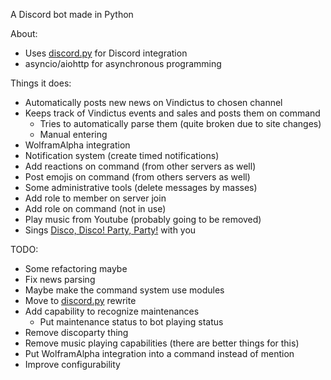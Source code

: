 A Discord bot made in Python

About:
* Uses [discord.py](https://github.com/Rapptz/discord.py) for Discord integration
* asyncio/aiohttp for asynchronous programming

Things it does:
* Automatically posts new news on Vindictus to chosen channel
* Keeps track of Vindictus events and sales and posts them on command
    * Tries to automatically parse them (quite broken due to site changes)
    * Manual entering
* WolframAlpha integration
* Notification system (create timed notifications)
* Add reactions on command (from other servers as well)
* Post emojis on command (from others servers as well)
* Some administrative tools (delete messages by masses)
* Add role to member on server join
* Add role on command (not in use)
* Play music from Youtube (probably going to be removed)
* Sings [Disco, Disco! Party, Party!](https://www.youtube.com/watch?v=vrphLUWZv3Q) with you

TODO:
* Some refactoring maybe
* Fix news parsing
* Maybe make the command system use modules
* Move to [discord.py]() rewrite
* Add capability to recognize maintenances
    * Put maintenance status to bot playing status
* Remove discoparty thing
* Remove music playing capabilities (there are better things for this)
* Put WolframAlpha integration into a command instead of mention
* Improve configurability
